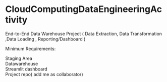 # CloudComputingDataEngineeringActivity

End-to-End Data Warehouse Project (
	Data Extraction, Data Transformation ,Data Loading , Reporting/Dashboard
)


Minimum Requirements:

Staging Area <br>
Datawarehouse <br>
Streamlit dashboard <br>
Project repo( add me as collaborator)
